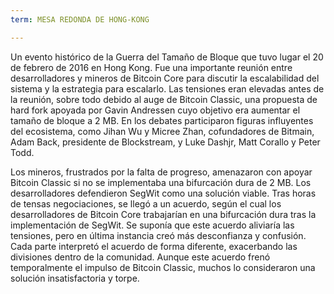```yaml
---
term: MESA REDONDA DE HONG-KONG

---
```

Un evento histórico de la Guerra del Tamaño de Bloque que tuvo lugar el 20 de febrero de 2016 en Hong Kong. Fue una importante reunión entre desarrolladores y mineros de Bitcoin Core para discutir la escalabilidad del sistema y la estrategia para escalarlo. Las tensiones eran elevadas antes de la reunión, sobre todo debido al auge de Bitcoin Classic, una propuesta de hard fork apoyada por Gavin Andressen cuyo objetivo era aumentar el tamaño de bloque a 2 MB. En los debates participaron figuras influyentes del ecosistema, como Jihan Wu y Micree Zhan, cofundadores de Bitmain, Adam Back, presidente de Blockstream, y Luke Dashjr, Matt Corallo y Peter Todd.

Los mineros, frustrados por la falta de progreso, amenazaron con apoyar Bitcoin Classic si no se implementaba una bifurcación dura de 2 MB. Los desarrolladores defendieron SegWit como una solución viable. Tras horas de tensas negociaciones, se llegó a un acuerdo, según el cual los desarrolladores de Bitcoin Core trabajarían en una bifurcación dura tras la implementación de SegWit. Se suponía que este acuerdo aliviaría las tensiones, pero en última instancia creó más desconfianza y confusión. Cada parte interpretó el acuerdo de forma diferente, exacerbando las divisiones dentro de la comunidad. Aunque este acuerdo frenó temporalmente el impulso de Bitcoin Classic, muchos lo consideraron una solución insatisfactoria y torpe.